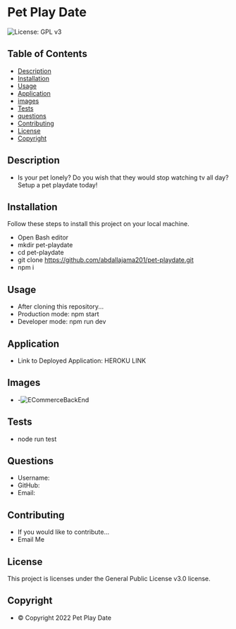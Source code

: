 
# Pet Play Date
![License: GPL v3](https://img.shields.io/badge/License-GPLv3-blue.svg)


## Table of Contents
- [Description](#description)
- [Installation](#installation)
- [Usage](#usage)
- [Application](#application)
- [images](#images)
- [Tests](#tests)
- [questions](#questions)
- [Contributing](#contributing)
- [License](#license)
- [Copyright](#copyright)


## Description
- Is your pet lonely? Do you wish that they would stop watching tv all day? Setup a pet playdate today!


## Installation
Follow these steps to install this project on your local machine.
- Open Bash editor
- mkdir pet-playdate
- cd pet-playdate
- git clone https://github.com/abdallajama201/pet-playdate.git
- npm i


## Usage
- After cloning this repository...
- Production mode: npm start
- Developer mode: npm run dev

## Application
- Link to Deployed Application: HEROKU LINK


## Images
- -![ECommerceBackEnd](./assets/images/pet-playdate.png)

## Tests
- node run test


## Questions
- Username: 
- GitHub: 
- Email: 


## Contributing
- If you would like to contribute...
- Email Me


## License
   This project is licenses under the General Public License v3.0 license.



## Copyright
- © Copyright 2022 Pet Play Date
